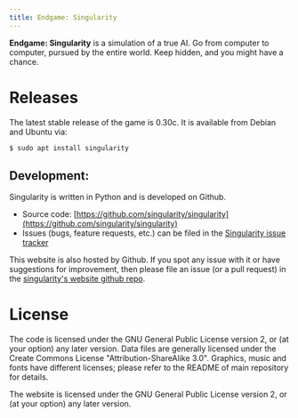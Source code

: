 ```yaml
---
title: Endgame: Singularity
---
```


**Endgame: Singularity** is a simulation of a true AI. Go from
computer to computer, pursued by the entire world. Keep hidden, and
you might have a chance.


# Releases

The latest stable release of the game is 0.30c.  It is available from Debian and Ubuntu via:

```sh
$ sudo apt install singularity
```

## Development:

Singularity is written in Python and is developed on Github.

 * Source code: [https://github.com/singularity/singularity](https://github.com/singularity/singularity)
 * Issues (bugs, feature requests, etc.) can be filed in the [Singularity issue tracker](https://github.com/singularity/singularity/issues)

This website is also hosted by Github.  If you spot any issue with it or
have suggestions for improvement, then please file an issue (or a pull
request) in the [singularity's website github
repo](https://github.com/singularity/singularity.github.io).

# License

The code is licensed under the GNU General Public License version 2,
or (at your option) any later version.  Data files are generally
licensed under the Create Commons License "Attribution-ShareAlike
3.0".  Graphics, music and fonts have different licenses; please refer
to the README of main repository for details.

The website is licensed under the GNU General Public License version 2,
or (at your option) any later version.

